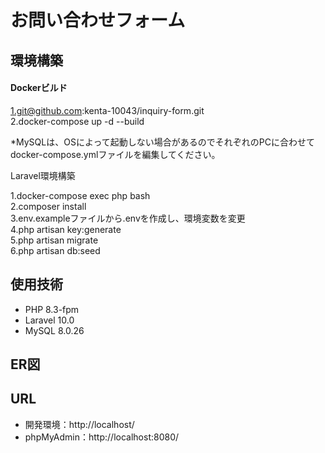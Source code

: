 # お問い合わせフォーム  
## 環境構築  
#### Dockerビルド  

  1.git@github.com:kenta-10043/inquiry-form.git  
  2.docker-compose up -d --build  

  *MySQLは、OSによって起動しない場合があるのでそれぞれのPCに合わせてdocker-compose.ymlファイルを編集してください。  

Laravel環境構築  

1.docker-compose exec php bash  
2.composer install  
3.env.exampleファイルから.envを作成し、環境変数を変更  
4.php artisan key:generate  
5.php artisan migrate  
6.php artisan db:seed  

## 使用技術  

* PHP 8.3-fpm
* Laravel 10.0
* MySQL 8.0.26

## ER図  


## URL  
* 開発環境：http://localhost/
* phpMyAdmin：http://localhost:8080/

  
